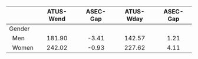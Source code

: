
|                      |    ATUS-Wend |     ASEC-Gap |    ATUS-Wday |     ASEC-Gap |
| -------------------- | :----------: | :----------: | :----------: | :----------: |
| Gender               |              |              |              |              |
| &nbsp;&nbsp;Men      |       181.90 |        -3.41 |       142.57 |         1.21 |
| &nbsp;&nbsp;Women    |       242.02 |        -0.93 |       227.62 |         4.11 |

